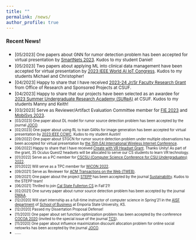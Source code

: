 ```yaml
---
title: ""
permalink: /news/
author_profile: true
---
```

#### Recent News!
* <small>[05/2023] One papers about GNN for rumor detection problem has been accepted for virtual presentation by [SmartNets 2023](https://smartnets.ieee.tn/). Kudos to my student Daniel!</small>
* <small>[05/2023] Two papers about applying ML into clinical data management have been accepted for virtual presentation by [2023 IEEE World AI IoT Congress](https://worldaiiotcongress.org/). Kudos to my students Michael and Christopher!</small>
* <small>[04/2023] Happy to share that I have received [2023-24 Jr/Sr Faculty Research Grant](https://www.fullerton.edu/doresearch/faculty_resources/jsfrg/jsfrg.php) from Office of Research and Sponsored Projects at CSUF.</small>  
* <small>[04/2023] Happy to share that our projects have been selected as an awardee for [2023 Summer Undergraduate Research Academy (SUReA)](https://www.fullerton.edu/doresearch/student_resources/SUReA.php) at CSUF. Kudos to my students Manny and Keith!</small>   
* <small>[03/2023] Serve as Reviewer/Artifact Evaluation Committee member for [FIE 2023](https://2023.fie-conference.org/) and [MobiSys 2023](https://www.sigmobile.org/mobisys/2023/index.html).
* <small>[03/2023] One paper about DL model for rumor source detection problem has been accepted by the journal [JOCO](https://www.springer.com/journal/10878).</small>
* <small>[02/2023] One paper about using RL to train GANs for image generation has been accepted for virtual presentation by [2023 IEEE CCWC](https://ieee-ccwc.org/). Kudos to my student Austin!</small>
* <small>[09/2022] One paper about STGCN for rumor source detection problem under multiple observations has been accepted for virtual presentation by [the 15th EAI International Wireless Internet Conference](https://wicon.eai-conferences.org/2022/).</small>
* <small>[06/2022] Happy to share that I have received [Create with VR Headset Grant](https://create.unity.com/create-vr-headset-grant). Thanks Unity! As part of the grant, 35 Oculus Quest2 headsets will be allocated to serve our CS students to learn VR technology.</small>   
* <small>[01/2022] Serve as a PC member for [CSCSU (Computer Science Conference for CSU Undergraduates) 2022](https://cscsu-conference.github.io/).</small>
* <small>[01/2022] Will serve as a TPC member for [WiCON 2022](https://wicon.eai-conferences.org/2022/).</small>
* <small>[09/2021] Serve as Reviewer for [ACM Transactions on the Web (TWEB)](https://dl.acm.org/journal/tweb).</small>
* <small>[09/2021] One paper about the project [STEPP](https://stepp.utdallas.edu/) has been accepted by the journal [Sustainability](https://www.mdpi.com/journal/sustainability). Kudos to the STEPP team!</small>
* <small>[06/2021] Thrilled to join [Cal State Fullerton CS](http://www.fullerton.edu/ecs/cs/) in Fall'21!</small>
* <small>[02/2021] One survey paper about rumor source detection problem has been accepted by the journal [DMAA](https://www.worldscientific.com/worldscinet/dmaa).</small>
* <small>[12/2020] Will start internship as a full-time instructor of computer science in Spring'21 in the [AISF department](https://www.emporia.edu/school-business/about-us/school-business-directory-overview/accounting-information-systems-and-finance-directory/) of [School of Business](https://www.emporia.edu/school-business/about-us/) at Emporia State University, KS.</small>
* <small>[12/2020] Passed my Dissertation Proposal Defense!</small>
* <small>[11/2020] One paper about set function optimization problem has been accepted by the conference [COCOA 2020](https://theory.utdallas.edu/COCOA2020/) (invited to the special issue of the journal  [TCS](https://www.journals.elsevier.com/theoretical-computer-science)).</small>
* <small>[11/2020] One paper about influence maximization discount allocation problem for online social netowrks has been accepted by the journal [JOCO](https://www.springer.com/journal/10878).</small>
* <small>......</small>
<!-- * [09/2021] Serve as Reviewer for [ACM Transactions on Social Computing(TSC)](https://dl.acm.org/journal/tsc).-->

<!-- * <small>[10/2022] One work about collaborative learning in augmented reality has been accepted for presentation for the [2022 Southern California Conference on Undergraduate Research (SCCUR)](https://www.sccur.org/2022-annual-conference). Kudos to my students Manny and Arturo! </small> 
-->
